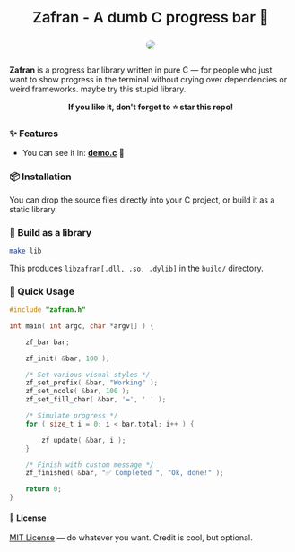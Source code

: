 <div align="center">
    <p style="margin-top: 10px; font-size: 26px; font-weight: 600;">Zafran - A dumb C progress bar 🚀</p>
    <div style="margin: 0px 5px 28px;">
        <img style="border-radius: 15px;" src="https://s1.ezgif.com/tmp/ezgif-162c216780516f.gif">
    </div>
</div>

**Zafran** is a progress bar library written in pure C — for people who just want to show progress in the terminal without crying over dependencies or weird frameworks. maybe try this stupid library.

<p align="center">
    <strong>If you like it, don't forget to ⭐ star this repo!</strong>
</p>

### ✨ Features

- You can see it in: **[demo.c](https://github.com/wxrayut/zafran/blob/main/demo.c)** 🤷

### 📦 Installation

You can drop the source files directly into your C project, or build it as a static library.

### 🔧 Build as a library

```bash
make lib
```

This produces `libzafran[.dll, .so, .dylib]` in the `build/` directory.

### 🚀 Quick Usage

```c
#include "zafran.h"

int main( int argc, char *argv[] ) {

    zf_bar bar;

    zf_init( &bar, 100 );

    /* Set various visual styles */
    zf_set_prefix( &bar, "Working" );
    zf_set_ncols( &bar, 100 );
    zf_set_fill_char( &bar, '=', ' ' );

    /* Simulate progress */
    for ( size_t i = 0; i < bar.total; i++ ) {

        zf_update( &bar, i );
    }

    /* Finish with custom message */
    zf_finished( &bar, "✅ Completed ", "Ok, done!" );

    return 0;
}
```

#### 📄 License

[MIT License](https://github.com/wxrayut/zafran/blob/main/LICENSE) — do whatever you want. Credit is cool, but optional.
